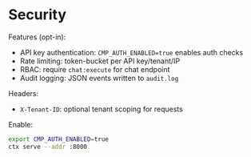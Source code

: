 # Security

Features (opt-in):
- API key authentication: `CMP_AUTH_ENABLED=true` enables auth checks
- Rate limiting: token-bucket per API key/tenant/IP
- RBAC: require `chat:execute` for chat endpoint
- Audit logging: JSON events written to `audit.log`

Headers:
- `X-Tenant-ID`: optional tenant scoping for requests

Enable:
```bash
export CMP_AUTH_ENABLED=true
ctx serve --addr :8000
```
